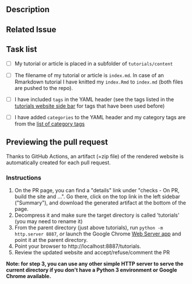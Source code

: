 <!--- indicate the Title for this pull request (PR) above -->

<!--
Thank you for contributing to the INBO tutorials repository.
-->

## Description
<!--- Briefly describe the tutorial or article that you want to contribute
or update-->
<!--- You can mention collaborators with "@githubname"-->


## Related Issue
<!--- if this closes an issue make sure to include e.g., "closes #4"
or similar - or if it just relates to an issue make sure to mention
it like "#4" -->
<!--See https://docs.github.com/en/github/managing-your-work-on-github/linking-a-pull-request-to-an-issue#linking-a-pull-request-to-an-issue-using-a-keyword-->


<!--If you like to preview the website version of your (draft) tutorial, please read https://github.com/inbo/tutorials/blob/master/.github/workflows/REVIEWING.md-->

## Task list

<!--see https://docs.github.com/en/github/managing-your-work-on-github/about-task-lists
for an explanation on how to use task lists-->

<!-- Please check if the following steps are OK:-->

- [ ] My tutorial or article is placed in a subfolder of `tutorials/content`
- [ ] The filename of my tutorial or article is `index.md`. In case of an Rmarkdown tutorial I have knitted my `index.Rmd` to `index.md` (both files are pushed to the repo). 
- [ ] I have included `tags` in the YAML header (see the tags listed in the [tutorials website side bar](https://inbo.github.io/tutorials/) for tags that have been used before)
- [ ] I have added `categories` to the YAML header and my category tags are from the [list of category tags](https://github.com/inbo/tutorials/blob/master/static/list_of_categories)


## Previewing the pull request

Thanks to GitHub Actions, an artifact (=zip file) of the rendered website is automatically created for each pull request.

### Instructions

1) On the PR page, you can find a "details" link under "checks - On PR, build the site and ...". Go there, click on the top link in the left sidebar ("Summary"), and download the generated artifact at the bottom of the page.
2) Decompress it and make sure the target directory is called 'tutorials' (you may need to rename it)
3) From the parent directory (just above tutorials), run `python -m http.server 8887`, _or_ launch the Google Chrome [Web Server app](https://chrome.google.com/webstore/detail/web-server-for-chrome/ofhbbkphhbklhfoeikjpcbhemlocgigb) and point it at the parent directory.
4) Point your browser to http://localhost:8887/tutorials.
5) Review the updated website and accept/refuse/comment the PR

**Note: for step 3, you can use any other simple HTTP server to serve the current directory if you don't have a Python 3 environment or Google Chrome available.**